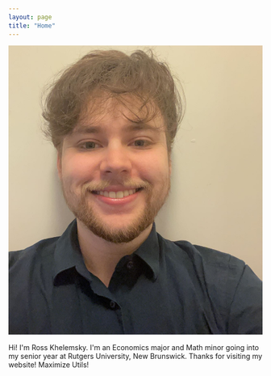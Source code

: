 ```yaml
---
layout: page
title: "Home"
---
```


![Me!](facepic.JPG)

Hi! I'm Ross Khelemsky. I'm an Economics major and Math minor going into my senior year at Rutgers University, New Brunswick. Thanks for visiting my website! Maximize Utils!

